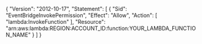 {
  "Version": "2012-10-17",
  "Statement": [
    {
      "Sid": "EventBridgeInvokePermission",
      "Effect": "Allow",
      "Action": [
        "lambda:InvokeFunction"
      ],
      "Resource": "arn:aws:lambda:REGION:ACCOUNT_ID:function:YOUR_LAMBDA_FUNCTION_NAME"
    }
  ]
}
